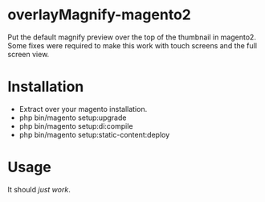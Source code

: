 # overlayMagnify-magento2
Put the default magnify preview over the top of the thumbnail in magento2. Some fixes were required to make this work with touch screens and the full screen view.

# Installation
- Extract over your magento installation.
- php bin/magento setup:upgrade
- php bin/magento setup:di:compile
- php bin/magento setup:static-content:deploy

# Usage
It should _just work_.
